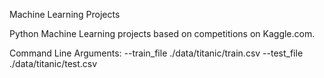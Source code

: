 Machine Learning Projects

Python Machine Learning projects based on competitions on Kaggle.com. 

Command Line Arguments: 
--train_file ./data/titanic/train.csv --test_file ./data/titanic/test.csv